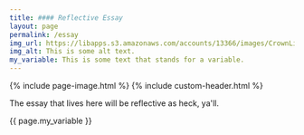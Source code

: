 ```yaml
---
title: #### Reflective Essay
layout: page
permalink: /essay
img_url: https://libapps.s3.amazonaws.com/accounts/13366/images/CrownLibraryBanner5.jpg
img_alt: This is some alt text.
my_variable: This is some text that stands for a variable.
---
```

{% include page-image.html %}
{% include custom-header.html %}

The essay that lives here will be reflective as heck, ya'll.

{{ page.my_variable }}